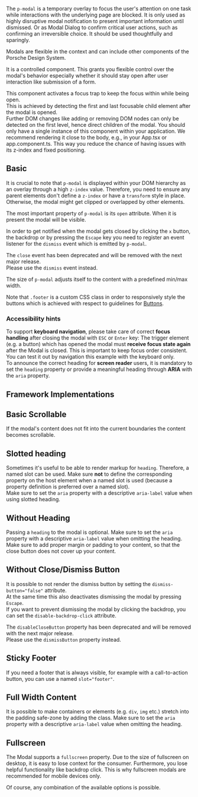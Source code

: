 <ComponentHeading name="Modal"></ComponentHeading>

The `p-modal` is a temporary overlay to focus the user's attention on one task while interactions with the underlying
page are blocked. It is only used as highly disruptive modal notification to present important information until
dismissed. Or as Modal Dialog to confirm critical user actions, such as confirming an irreversible choice. It should be
used thoughtfully and sparingly.

Modals are flexible in the context and can include other components of the Porsche Design System.

It is a controlled component. This grants you flexible control over the modal's behavior especially whether it should
stay open after user interaction like submission of a form.

<Notification heading="Important note" state="warning">
  This component activates a focus trap to keep the focus within while being open.<br>
  This is achieved by detecting the first and last focusable child element after the modal is opened.<br>
  Further DOM changes like adding or removing DOM nodes can only be detected on the first level, hence direct children of the modal.
</Notification>

<Notification heading="Recommendation" state="success">
  You should only have a single instance of this component within your application. We recommend rendering it close to the body, e.g., in your App.tsx or app.component.ts. This way you reduce the chance of having issues with its z-index and fixed positioning. 
</Notification>

<TableOfContents></TableOfContents>

## Basic

It is crucial to note that `p-modal` is displayed within your DOM hierarchy as an overlay through a high `z-index`
value. Therefore, you need to ensure any parent elements don't define a `z-index` or have a `transform` style in place.
Otherwise, the modal might get clipped or overlapped by other elements.

The most important property of `p-modal` is its `open` attribute. When it is present the modal will be visible.

In order to get notified when the modal gets closed by clicking the `x` button, the backdrop or by pressing the `Escape`
key you need to register an event listener for the `dismiss` event which is emitted by `p-modal`.

<Notification heading="Deprecation hint" state="warning">
  The <code>close</code> event has been deprecated and will be removed with the next major release.<br>
  Please use the <code>dismiss</code> event instead.
</Notification>

The size of `p-modal` adjusts itself to the content with a predefined min/max width.

<Playground :markup="widthMarkup" :config="config">
  <PlaygroundSelect v-model="width" :values="widths" name="width"></PlaygroundSelect>
</Playground>

Note that `.footer` is a custom CSS class in order to responsively style the buttons which is achieved with respect to
guidelines for [Buttons](components/button/usage).

### <A11yIcon></A11yIcon> Accessibility hints

To support **keyboard navigation**, please take care of correct **focus handling** after closing the modal with `ESC` or
`Enter` key: The trigger element (e.g. a button) which has opened the modal must **receive focus state again** after the
Modal is closed. This is important to keep focus order consistent. You can test it out by navigation this example with
the keyboard only.  
To announce the correct heading for **screen reader** users, it is mandatory to set the `heading` property or provide a
meaningful heading through **ARIA** with the `aria` property.

## Framework Implementations

<Playground :frameworkMarkup="codeExampleAccessibility" :markup="widthMarkup" :config="config"></Playground>

## Basic Scrollable

If the modal's content does not fit into the current boundaries the content becomes scrollable.

<Playground :markup="scrollable" :config="config"></Playground>

## Slotted heading

Sometimes it's useful to be able to render markup for `heading`. Therefore, a named slot can be used. Make sure **not**
to define the corresponding property on the host element when a named slot is used (because a property definition is
preferred over a named slot).  
Make sure to set the `aria` property with a descriptive `aria-label` value when using slotted heading.

<Playground :markup="slottedHeading" :config="config"></Playground>

## Without Heading

Passing a `heading` to the modal is optional. Make sure to set the `aria` property with a descriptive `aria-label` value
when omitting the heading. Make sure to add proper margin or padding to your content, so that the close button does not
cover up your content.

<Playground :markup="withoutHeading" :config="config"></Playground>

## Without Close/Dismiss Button

It is possible to not render the dismiss button by setting the `dismiss-button="false"` attribute.  
At the same time this also deactivates dismissing the modal by pressing `Escape`.  
If you want to prevent dismissing the modal by clicking the backdrop, you can set the `disable-backdrop-click`
attribute.

<Notification heading="Deprecation hint" state="warning">
  The <code>disableCloseButton</code> property has been deprecated and will be removed with the next major release.<br>
  Please use the <code>dismissButton</code> property instead.
</Notification>

<Playground :markup="withoutDismissButton" :config="config"></Playground>

## Sticky Footer

If you need a footer that is always visible, for example with a call-to-action button, you can use a named
`slot="footer"`.

<Playground :markup="stickyFooter" :config="config"></Playground>

## Full Width Content

It is possible to make containers or elements (e.g. `div`, `img` etc.) stretch into the padding safe-zone by adding the
<code v-text="stretchClassName"></code> class. Make sure to set the `aria` property with a descriptive `aria-label`
value when omitting the heading.

<Playground :markup="fullWidthContent" :config="config"></Playground>

## Fullscreen

The Modal supports a `fullscreen` property. Due to the size of fullscreen on desktop, it is easy to lose context for the
consumer. Furthermore, you lose helpful functionality like backdrop click. This is why fullscreen modals are recommended
for mobile devices only.

<Playground :markup="fullscreen" :config="config"></Playground>

Of course, any combination of the available options is possible.

<script lang="ts">
import Vue from 'vue';
import Component from 'vue-class-component';
import { stretchToFullModalWidthClassName } from './modal-styles'; 
import { getModalCodeSamples } from '@porsche-design-system/shared'; 

@Component
export default class Code extends Vue {
  config = { themeable: true };
  modals = [];
  codeExampleAccessibility = getModalCodeSamples();

  mounted() {
    this.registerEvents();
    
    /* workaround for iOS 13.x masking modal within example */
    document.querySelectorAll('.example').forEach(el => el.style.overflow = 'visible');

    /* workaround for iOS 13.x not respecting flex-wrap: wrap; correctly */
    componentsReady(this.$el).then(() => {
      document.getElementById('modal-scrollable').shadowRoot.querySelector('.root').style.alignSelf = 'start'
    });
  }

  updated() {
    /* event handling is registered again on every update since markup is changing and references are lost */
    this.registerEvents();
  }

  registerEvents() {
    this.modals = document.querySelectorAll('p-modal');
    
    const buttonsOpen = document.querySelectorAll('.playground .demo > p-button');
    buttonsOpen.forEach((btn, index) => btn.addEventListener('click', () => this.openModal(index)));
    
    this.modals.forEach((modal, index) => {
      modal.addEventListener('dismiss', () => this.closeModal(index));
      const buttons = modal.querySelectorAll('p-button');
      buttons.forEach((btn) => btn.addEventListener('click', () => this.closeModal(index)));
    });
  }

  get stretchClassName(){
    return stretchToFullModalWidthClassName; 
  }

  width = 'minWidth';
  widths = ['minWidth', 'maxWidth'];
  get widthMarkup() {
    const content = this.width === 'maxWidth' ? '<div style="max-width: 100%; width: 100vw; height: 500px"><p-text>Some Content in responsive max width</p-text></div>' : '<p-text>Some Content</p-text>';
    
    return `<p-button type="button" aria="{ 'aria-haspopup': 'dialog' }">Open Modal</p-button>
<p-modal heading="Some Heading" open="false">
  ${content}
  <p-button-group class="footer">
    <p-button>Save</p-button>
    <p-button type="button" variant="secondary" icon="close">Close</p-button>
  </p-button-group>
</p-modal>`;}

  scrollable =
    `<p-button type="button" aria="{ 'aria-haspopup': 'dialog' }">Open Modal</p-button>
<p-modal id="modal-scrollable" heading="Some Heading" open="false">
  <p-text>Some Content</p-text>
  <div style="height: 40vh;"></div>
  <p-text>More Content</p-text>
  <div style="height: 40vh;"></div>
  <p-text>Even More Content</p-text>
  <p-button-group class="footer">
    <p-button>Save</p-button>
    <p-button type="button" variant="secondary" icon="close">Close</p-button>
  </p-button-group>
</p-modal>`;

  slottedHeading = 
    `<p-button type="button" aria="{ 'aria-haspopup': 'dialog' }">Open Modal</p-button>
<p-modal open="false" aria="{ 'aria-label': 'Some Heading' }">
  <div slot="heading">
    <p-text>Some subtitle</p-text>
    <p-headline tag="h2">Some Heading</p-headline>        
  </div>
  <p-text>Some Content</p-text>
</p-modal>`;

  withoutHeading =
    `<p-button type="button" aria="{ 'aria-haspopup': 'dialog' }">Open Modal</p-button>
<p-modal open="false" aria="{ 'aria-label': 'Some Heading' }">
  <p-text>Some Content</p-text>
</p-modal>`;

  withoutDismissButton =
    `<p-button type="button" aria="{ 'aria-haspopup': 'dialog' }">Open Modal</p-button>
<p-modal heading="Some Heading" dismiss-button="false" open="false">
  <p-text>Some Content</p-text>
</p-modal>`;

  stickyFooter =
    `<p-button type="button" aria="{ 'aria-haspopup': 'dialog' }">Open Modal</p-button>
<p-modal heading="Some Heading" fullscreen="{ base: true, s: false }" open="false">
  <p-text style="height: 110vh">Some Content</p-text>
  <p-text slot="footer">Sticky footer</p-text>
</p-modal>`;

  fullWidthContent =
    `<p-button type="button" aria="{ 'aria-haspopup': 'dialog' }">Open Modal</p-button>
<p-modal open="false" aria="{ 'aria-label': 'Some Heading' }">
  <img src="${require('@/assets/porsche-992-carrera-s.jpg')}" class="${stretchToFullModalWidthClassName}">  
  <p-headline tag="h2" style="padding: 1.5rem 0">Some Heading</p-headline>
  <p-text>Some Content</p-text>
</p-modal>`;

  fullscreen =
    `<p-button type="button" aria="{ 'aria-haspopup': 'dialog' }">Open Modal</p-button>
<p-modal heading="Some Heading" fullscreen="{ base: true, s: false }" open="false">
  <p-text>Some Content</p-text>
  <p-button-group class="footer">
    <p-button type="button">Save</p-button>
    <p-button type="button" variant="secondary">Close</p-button>
  </p-button-group>
</p-modal>`;

  openModal(index: number): void {
    this.modals[index].open = true;
  }

  closeModal(index: number): void {
    this.modals[index].open = false;
  }
}
</script>

<style scoped lang="scss">
  @use '@porsche-design-system/components-js/styles' as *;

  :deep(.footer) {  
    padding: 2rem 0 0;
  }
</style>
